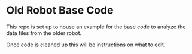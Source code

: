 # Old Robot Base Code

This repo is set up to house an example for the base code to analyze the data files from the older robot.

Once code is cleaned up this will be instructions on what to edit.
